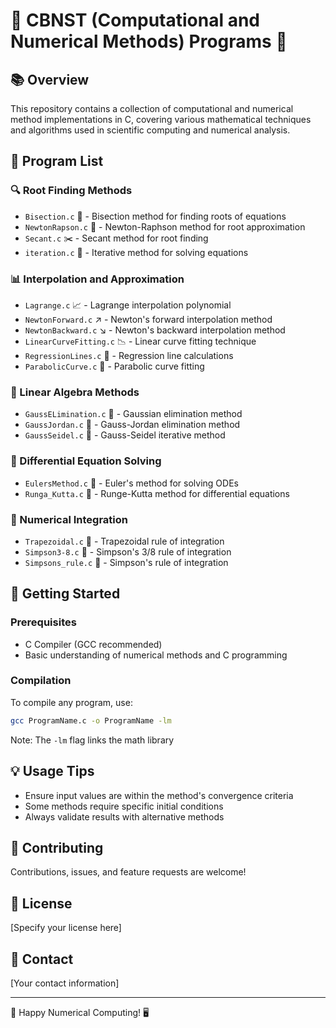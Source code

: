 # 🧮 CBNST (Computational and Numerical Methods) Programs 🔢

## 📚 Overview
This repository contains a collection of computational and numerical method implementations in C, covering various mathematical techniques and algorithms used in scientific computing and numerical analysis.

## 📁 Program List

### 🔍 Root Finding Methods
- `Bisection.c` 📍 - Bisection method for finding roots of equations
- `NewtonRapson.c` 🚀 - Newton-Raphson method for root approximation
- `Secant.c` ✂️ - Secant method for root finding
- `iteration.c` 🔁 - Iterative method for solving equations

### 📊 Interpolation and Approximation
- `Lagrange.c` 📈 - Lagrange interpolation polynomial
- `NewtonForward.c` ↗️ - Newton's forward interpolation method
- `NewtonBackward.c` ↘️ - Newton's backward interpolation method
- `LinearCurveFitting.c` 📉 - Linear curve fitting technique
- `RegressionLines.c` 📏 - Regression line calculations
- `ParabolicCurve.c` 🔶 - Parabolic curve fitting

### 🧮 Linear Algebra Methods
- `GaussELimination.c` 📐 - Gaussian elimination method
- `GaussJordan.c` 🔢 - Gauss-Jordan elimination method
- `GaussSeidel.c` 🔀 - Gauss-Seidel iterative method

### 🌊 Differential Equation Solving
- `EulersMethod.c` 🧭 - Euler's method for solving ODEs
- `Runga_Kutta.c` 🔬 - Runge-Kutta method for differential equations

### 🧮 Numerical Integration
- `Trapezoidal.c` 🔺 - Trapezoidal rule of integration
- `Simpson3-8.c` 🔷 - Simpson's 3/8 rule of integration
- `Simpsons_rule.c` 📐 - Simpson's rule of integration

## 🚀 Getting Started

### Prerequisites
- C Compiler (GCC recommended)
- Basic understanding of numerical methods and C programming

### Compilation
To compile any program, use:
```bash
gcc ProgramName.c -o ProgramName -lm
```
Note: The `-lm` flag links the math library

## 💡 Usage Tips
- Ensure input values are within the method's convergence criteria
- Some methods require specific initial conditions
- Always validate results with alternative methods

## 🤝 Contributing
Contributions, issues, and feature requests are welcome!

## 📝 License
[Specify your license here]

## 📧 Contact
[Your contact information]

---

🌟 Happy Numerical Computing! 🖥️
